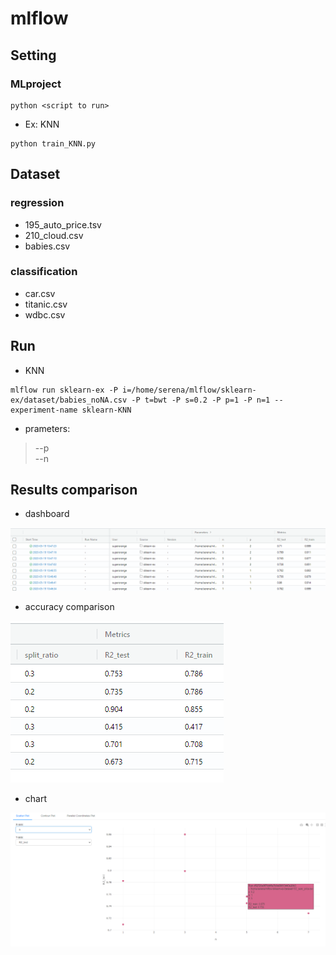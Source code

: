 # mlflow

## Setting
### MLproject
```
python <script to run>
```

* Ex: KNN
```
python train_KNN.py
```


## Dataset
### regression
* 195_auto_price.tsv
* 210_cloud.csv
* babies.csv

### classification
* car.csv
* titanic.csv
* wdbc.csv


## Run

* KNN 
```
mlflow run sklearn-ex -P i=/home/serena/mlflow/sklearn-ex/dataset/babies_noNA.csv -P t=bwt -P s=0.2 -P p=1 -P n=1 --experiment-name sklearn-KNN
```

* prameters:
>--p </br>
>--n


## Results comparison

* dashboard

![](img/mlflow_KNN_car_comparison.PNG)

* accuracy comparison

![](img/mlflow_logistic_R2.PNG)

* chart

![](img/mlflow_results_scatter_plot.PNG)

